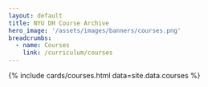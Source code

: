 ```yaml
---
layout: default
title: NYU DH Course Archive
hero_image: '/assets/images/banners/courses.png'
breadcrumbs:
  - name: Courses
    link: /curriculum/courses
---
```


{% include cards/courses.html data=site.data.courses %}